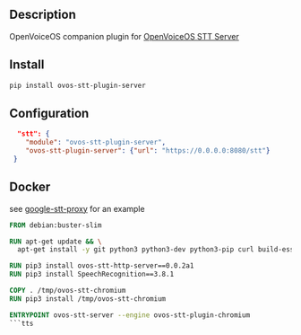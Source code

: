 ## Description

OpenVoiceOS companion plugin for [OpenVoiceOS STT Server](https://github.com/OpenVoiceOS/ovos-stt-http-server)

## Install

```bash
pip install ovos-stt-plugin-server
```

## Configuration

```json
  "stt": {
    "module": "ovos-stt-plugin-server",
    "ovos-stt-plugin-server": {"url": "https://0.0.0.0:8080/stt"}
 }
```

## Docker

see [google-stt-proxy](https://github.com/OpenVoiceOS/ovos-stt-plugin-chromium/pkgs/container/google-stt-proxy) for an example

```dockerfile
FROM debian:buster-slim

RUN apt-get update && \
  apt-get install -y git python3 python3-dev python3-pip curl build-essential

RUN pip3 install ovos-stt-http-server==0.0.2a1
RUN pip3 install SpeechRecognition==3.8.1

COPY . /tmp/ovos-stt-chromium
RUN pip3 install /tmp/ovos-stt-chromium

ENTRYPOINT ovos-stt-server --engine ovos-stt-plugin-chromium
```tts